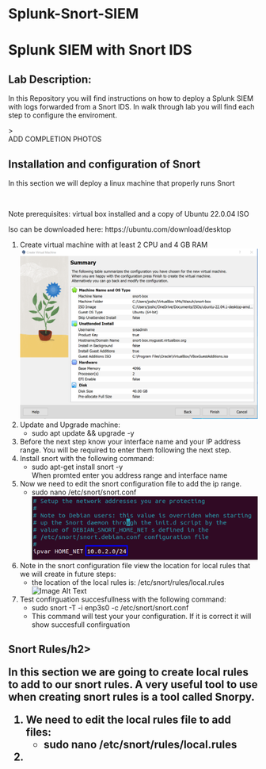# Splunk-Snort-SIEM


<h1>Splunk SIEM with Snort IDS</h1>

<h2>Lab Description:</h2>
<p>In this Repository you will find instructions on how to deploy a Splunk SIEM with logs forwarded from a Snort IDS. In walk through lab you will find each step to configure the enviroment.</p>><br />
    ADD COMPLETION PHOTOS

<h2>Installation and configuration of Snort</h2>
<p>In this section we will deploy a linux machine that properly runs Snort</p><br />
<p>Note prerequisites: virtual box installed and a copy of Ubuntu 22.0.04 ISO</p>
<p>Iso can be downloaded here: https://ubuntu.com/download/desktop</p>

1. Create virtual machine with at least 2 CPU and 4 GB RAM <br />
   ![Image Alt Text](images/2023-10-09_17-32.png)
2. Update and Upgrade machine:
   - sudo apt update && upgrade -y
3. Before the next step know your interface name and your IP address range. You will be required to enter them following the next step.
4. Install snort with the following command:
   - sudo apt-get install snort -y<br />
   When promted enter you address range and interface name
5. Now we need to edit the snort configuration file to add the ip range.
   - sudo nano /etc/snort/snort.conf<br />
    ![Image Alt Text](images/snort-conf.png)
6. Note in the snort configuration file view the location for local rules that we will create in future steps:
   - the location of the local rules is: /etc/snort/rules/local.rules
    ![Image Alt Text](images/snort-localrules.png)
8. Test confirguation succesfullness with the following command:
    - sudo snort -T -i enp3s0 -c /etc/snort/snort.conf <br />
    - This command will test your your configuration. If it is correct it will show succesfull confirguation<br />
    
<h2>Snort Rules/h2>
<p>In this section we are going to create local rules to add to our snort rules. A very useful tool to use when creating snort rules is a tool called Snorpy. </p>

1. We need to edit the local rules file to add files:
    - sudo nano /etc/snort/rules/local.rules
2.











